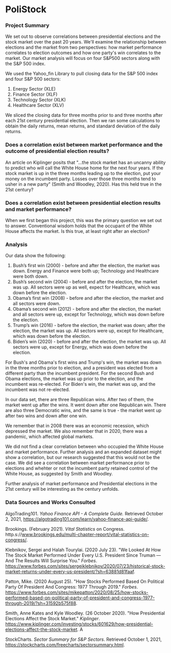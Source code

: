 # PoliStock

### Project Summary

We set out to observe correlations between presidential elections and the stock market over the past 20 years. We'll examine the relationship between elections and the market from two perspectives: how market performance correlates to election outcomes and how one party's win correlates to the market. Our market analysis will focus on four S&P500 sectors along with the S&P 500 index.  

We used the Yahoo_fin Library to pull closing data for the S&P 500 index and four S&P 500 sectors:

1. Energy Sector (XLE)
2. Finance Sector (XLF)
3. Technology Sector (XLK)
4. Healthcare Sector (XLV)

We sliced the closing data for three months prior to and three months after each 21st century presidential election.  Then we ran some calculations to obtain the daily returns, mean returns, and standard deviation of the daily returns.

### Does a correlation exist between market performance and the outcome of presidential election results?

An article on Kiplinger posits that "...the stock market has an uncanny ability to predict who will call the White House home for the next four years. If the stock market is up in the three months leading up to the election, put your money on the incumbent party. Losses over those three months tend to usher in a new party" (Smith and Woodley, 2020). Has this held true in the 21st century?

### Does a correlation exist between presidential election results and market performance?

When we first began this project, this was the primary question we set out to answer.  Conventional wisdom holds that the occupant of the White House affects the market.  Is this true, at least right after an election?

### Analysis

Our data show the following:  

1. Bush’s first win (2000) - before and after the election, the market was down.  Energy and Finance were both up; Technology and Healthcare were both down.
2. Bush’s second win (2004) - before and after the election, the market was up.  All sectors were up as well, expect for Healthcare, which was down before the election.
3. Obama’s first win (2008) - before and after the election, the market and all sectors were down.
4. Obama’s second win (2012) - before and after the election, the market and all sectors were up, except for Technology, which was down before the election.
5. Trump’s win (2016) - before the election, the market was down; after the election, the market was up.  All sectors were up, except for Healthcare, which was down before the election.
6. Biden’s win (2020) - before and after the election, the market was up.  All sectors were up, except for Energy, which was down before the election.

For Bush's and Obama's first wins and Trump's win, the market was down in the three months prior to election, and a president was elected from a different party than the incumbent president. For the second Bush and Obama elections, the market was up prior to the election, and the incumbent was re-elected. For Biden's win, the market was up, and the incumbent was not re-elected.

In our data set, there are three Republican wins.  After two of them, the market went up after the wins.  It went down after one Republican win.  There are also three Democratic wins, and the same is true - the market went up after two wins and down after one win.

We remember that in 2008 there was an economic recession, which depressed the market.  We also remember that in 2020, there was a pandemic, which affected global markets.

We did not find a clear correlation between who occupied the White House and market performance.  Further analysis and an expanded dataset might show a correlation, but our research suggested that this would not be the case.  We did see a correlation between market performance prior to elections and whehter or not the incumbent party retained control of the White House, as suggested by Smith and Woodley.

Further analysis of market performance and Presidential elections in the 21st century will be interesting as the century unfolds.  

### Data Sources and Works Consulted

AlgoTrading101. *Yahoo Finance API - A Complete Guide.* Retrieved October 2, 2021, https://algotrading101.com/learn/yahoo-finance-api-guide/.

Brookings. (February 2021). *Vital Statistics* on Congress. http.s://www.brookings.edu/multi-chapter-report/vital-statistics-on-congress/.

Klebnikov, Sergei and Halah Tourylai. (2020 July 23). "We Looked At How The Stock Market Performed Under Every U.S. President Since Truman — And The Results Will Surprise You." *Forbes*. https://www.forbes.com/sites/sergeiklebnikov/2020/07/23/historical-stock-market-returns-under-every-us-president/?sh=63881d81faaf.

Patton, Mike. (2020 August 25). "How Stocks Performed Based On Political Party Of President And Congress: 1977 Through 2019." *Forbes*. https://www.forbes.com/sites/mikepatton/2020/08/25/how-stocks-performed-based-on-political-party-of-president-and-congress-1977-through-2019/?sh=31592b575f88.

Smith, Anne Kates and Kyle Woodley. (26 October 2020). "How Presidential Elections Affect the Stock Market." *Kiplinger*. https://www.kiplinger.com/investing/stocks/601629/how-presidential-elections-affect-the-stock-market. A

StockCharts. *Sector Summary for S&P Sectors*. Retrieved October 1, 2021, https://stockcharts.com/freecharts/sectorsummary.html. 
